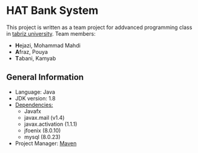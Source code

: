 # HAT Bank System

This project is written as a team project for addvanced programming class in [tabriz university](https://tabrizu.ac.ir/). Team members:
- **H**ejazi, Mohammad Mahdi
- **A**fraz, Pouya
- **T**abani, Kamyab

## General Information

- Language: Java
- JDK version: 1.8
- [Dependencies:](https://github.com/mmhlego/HAT_Bank_System/blob/mmhlego/pom.xml) 
  - Javafx
  - javax.mail (v1.4)
  - javax.activation (1.1.1)
  - jfoenix (8.0.10)
  - mysql (8.0.23)
- Project Manager: [Maven](https://maven.apache.org/what-is-maven.html)

